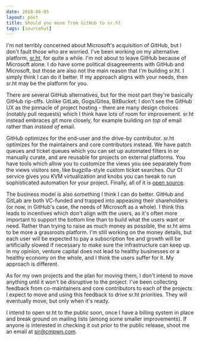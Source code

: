 ```yaml
---
date: 2018-06-05
layout: post
title: Should you move from GitHub to sr.ht
tags: [sourcehut]
---
```


I'm not terribly concerned about Microsoft's acquisition of GitHub, but I
don't fault those who are worried. I've been working on my alternative platform,
[sr.ht](https://sr.ht), for quite a while. I'm not about to leave GitHub because
of Microsoft alone. I do have some political disagreements with GitHub and
Microsoft, but those are also not the main reason that I'm building sr.ht. I
simply think I can do it better. If my approach aligns with your needs, then
sr.ht may be the platform for you.

There are several GitHub alternatives, but for the most part they're basically
GitHub rip-offs. Unlike GitLab, Gogs/Gitea, BitBucket; I don't see the GitHub UX
as the pinnacle of project hosting - there are many design choices (notably pull
requests) which I think have lots of room for improvement. sr.ht instead
embraces git more closely, for example building *on top* of email rather than
*instead of* email.

GitHub optimizes for the end-user and the drive-by contributor. sr.ht optimizes
for the maintainers and core contributors instead. We have patch queues and
ticket queues which you can set up automated filters in or manually curate, and
are reusable for projects on external platforms. You have tools which allow
you to customize the views you see separately from the views visitors see, like
bugzilla-style custom ticket searches. Our CI service gives you KVM
virtualization and knobs you can tweak to run sophisticated automation for your
project. Finally, all of it is [open
source](https://git.sr.ht/~sircmpwn/?search=sr.ht).

The business model is also something I think I can do better. GitHub and GitLab
are both VC-funded and trapped into appeasing their shareholders (or now, in
GitHub's case, the needs of Microsoft as a whole). I think this leads to
incentives which don't align with the users, as it's often more important to
support the bottom line than to build what the users want or need. Rather than
trying to raise as much money as possible, the sr.ht aims to be more a
grassroots platform. I'm still working on the money details, but each user will
be expected to pay a subscription fee and growth will be artificially slowed if
necessary to make sure the infrastructure can keep up. In my opinion, venture
capital does not lead to healthy businesses or a healthy economy on the whole,
and I think the users suffer for it. My approach is different.

As for my own projects and the plan for moving them, I don't intend to move
anything until it won't be disruptive to the project. I've been collecting
feedback from co-maintainers and core contributors to each of the projects I
expect to move and using this feedback to drive sr.ht priorities. They will
eventually move, but only when it's ready.

I intend to open sr.ht to the public soon, once I have a billing system in place
and break ground on mailing lists (among some smaller improvements). If anyone
is interested in checking it out prior to the public release, shoot me an email
at [sir@cmpwn.com](mailto:sir@cmpwn.com).

